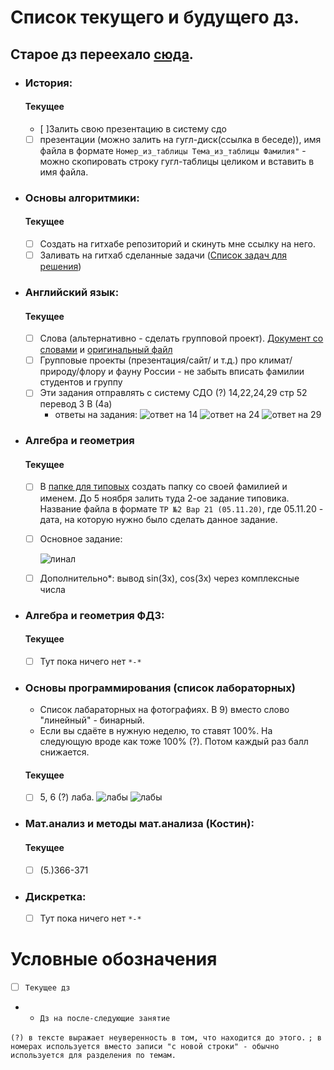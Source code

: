 # Список текущего и будущего дз.
## __Старое дз переехало [сюда](архив_дз.md).__

- ### История:
    #### Текущее
    - [ ]Залить свою презентацию в систему сдо
	- [ ] презентации (можно залить на гугл-диск(ссылка в беседе)), имя файла в формате `Номер_из_таблицы Тема_из_таблицы Фамилия"` - можно скопировать строку гугл-таблицы целиком и вставить в имя файла.

- ### Основы алгоритмики:
    #### Текущее
    - [ ] Создать на гитхабе репозиторий и скинуть мне ссылку на него.
	- [ ] Заливать на гитхаб сделанные задачи ([Cписок задач для решения](https://github.com/Vibof/ProgrammingManual))

- ### Английский язык:
    #### Текущее
    - [ ] Слова (альтернативно - сделать групповой проект).
        [Документ со словами](words.md) и [оригинальный файл](unit3.docx)
    - [ ] Групповые проекты (презентация/сайт/ и т.д.) про климат/природу/флору и фауну России - не забыть вписать фамилии студентов и группу
    - [ ] Эти задания отправлять с систему СДО (?)  14,22,24,29 стр 52 перевод 3 B (4а)
        - ответы на задания: ![ответ на 14](ответ14.jpg) ![ответ на 24](ответ24.jpg) ![ответ на 29](ответ29.jpg) 

- ### Алгебра и геометрия 
    #### Текущее
    - [ ] В [папке для типовых](https://drive.google.com/drive/folders/1yZzDBosCA-goPjwXN5-GJYDGfdrk-nsD?usp=sharing) создать папку со своей фамилией и именем. До 5 ноября залить туда 2-ое задание типовика. Название файла в формате `ТР №2 Вар 21 (05.11.20)`, где 05.11.20 - дата, на которую нужно было сделать данное задание.
    - [ ] Основное задание:

        ![линал](линал2.jpg)
    - [ ] Дополнительно*: вывод sin(3x), cos(3x) через комплексные числа

- ### Алгебра и геометрия ФДЗ:
    #### Текущее
    - [ ] Тут пока ничего нет `*-*`
	
- ### Основы программирования (список лабораторных)
    - Список лабараторных на фотографиях. В 9) вместо слово "линейный" - бинарный.  
    - Если вы сдаёте в нужную неделю, то ставят 100%. На следующую вроде как тоже 100% (?). Потом каждый раз балл снижается.
    
    #### Текущее
    - [ ] 5, 6 (?) лаба.
        ![лабы](основы_программирования1.jpg)
        ![лабы](основы_программирования2.jpg)
	
- ### Мат.анализ и методы мат.анализа (Костин):
    #### Текущее
    - [ ] (5.)366-371

- ### Дискретка:
    - [ ] Тут пока ничего нет `*-*`
	
    
# Условные обозначения
- [ ] `Текущее дз`
- - `Дз на после-следующие занятие`

`(?) в тексте выражает неуверенность в том, что находится до этого.`
`; в номерах используется вместо записи "с новой строки" - обычно используется для разделения по темам. `
